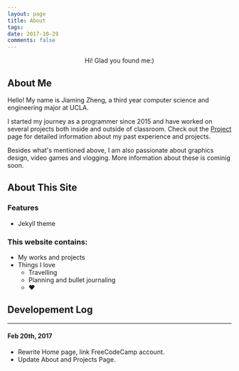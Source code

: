 ```yaml
---
layout: page
title: About
tags: 
date: 2017-10-29
comments: false
---
```


<center>Hi! Glad you found me:)</center> 

## About Me
Hello! My name is Jiaming Zheng, a third year computer science and engineering major at UCLA.

I started my journey as a programmer since 2015 and have worked on several projects both inside and outside of classroom. Check out the [Project](https://jmzheng1028.github.io/projects/) page for detailed information about my past experience and projects.

Besides what's mentioned above, I am also passionate about graphics design, video games and vlogging. More information about these is cominig soon.


## About This Site

### Features
* Jekyll theme

### This website contains:
* My works and projects
* Things I love
  * Travelling
  * Planning and bullet journaling
  * ❤


## Developement Log
-------------------------
#### Feb 20th, 2017 ###
- Rewrite Home page, link FreeCodeCamp account.
- Update About and Projects Page.
    
    
<!--
<center><a href="http://taylantatli.github.io/Moon"><b>Moon</b></a> is a minimal, one column jekyll theme.</center> 



## Features
* Minimal, you can focus on your content
* Responsive
* Disqus integration
* Syntax highlighting
* Optional post image
* Social icons
* Page for sharing projects
* Optional background image
* Simple navigation menu
* MathJax support

## Preview

{% capture images %}
    https://cloud.githubusercontent.com/assets/754514/14509720/61c61058-01d6-11e6-93ab-0918515ecd56.png
    https://cloud.githubusercontent.com/assets/754514/14509716/61ac6c8e-01d6-11e6-879f-8308883de790.png
{% endcapture %}
{% include gallery images=images caption="Screenshots of Moon Theme" cols=2 %}

See a [live version of Moon](http://taylantatli.github.io/Moon) hosted on GitHub.

## Getting Started

To learn how to install and use this theme check out the [Setup Guide](http://taylantatli.me/Moon/moon-theme/) for more information.
      
[Install Moon](https://github.com/TaylanTatli/Moon){: .btn}
-->
